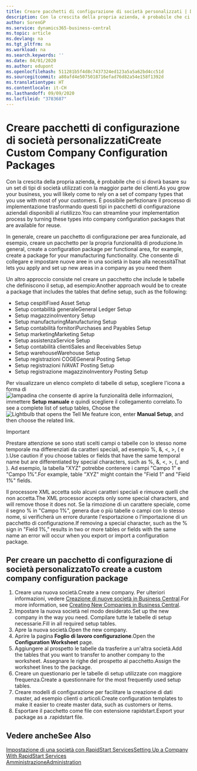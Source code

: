 ```yaml
---
title: Creare pacchetti di configurazione di società personalizzati | Documenti Microsoft
description: Con la crescita della propria azienda, è probabile che ci si dovrà basare su un set di tipi di società utilizzati con la maggior parte dei clienti. È possibile perfezionare il processo di implementazione trasformando questi tipi in pacchetti di configurazione aziendali disponibili al riutilizzo.
author: SorenGP
ms.service: dynamics365-business-central
ms.topic: article
ms.devlang: na
ms.tgt_pltfrm: na
ms.workload: na
ms.search.keywords: ''
ms.date: 04/01/2020
ms.author: edupont
ms.openlocfilehash: 511281b5f4d8c7437324ed123a5a5a62bd4cc51d
ms.sourcegitcommit: a80afd4e5075018716efad76d82a54e158f1392d
ms.translationtype: HT
ms.contentlocale: it-CH
ms.lasthandoff: 09/09/2020
ms.locfileid: "3783687"
---
```

# <a name="create-custom-company-configuration-packages"></a><span data-ttu-id="61d91-104">Creare pacchetti di configurazione di società personalizzati</span><span class="sxs-lookup"><span data-stu-id="61d91-104">Create Custom Company Configuration Packages</span></span>
<span data-ttu-id="61d91-105">Con la crescita della propria azienda, è probabile che ci si dovrà basare su un set di tipi di società utilizzati con la maggior parte dei clienti.</span><span class="sxs-lookup"><span data-stu-id="61d91-105">As you grow your business, you will likely come to rely on a set of company types that you use with most of your customers.</span></span> <span data-ttu-id="61d91-106">È possibile perfezionare il processo di implementazione trasformando questi tipi in pacchetti di configurazione aziendali disponibili al riutilizzo.</span><span class="sxs-lookup"><span data-stu-id="61d91-106">You can streamline your implementation process by turning these types into company configuration packages that are available for reuse.</span></span>  

<span data-ttu-id="61d91-107">In generale, creare un pacchetto di configurazione per area funzionale, ad esempio, creare un pacchetto per la propria funzionalità di produzione.</span><span class="sxs-lookup"><span data-stu-id="61d91-107">In general, create a configuration package per functional area, for example, create a package for your manufacturing functionality.</span></span> <span data-ttu-id="61d91-108">Che consente di collegare e impostare nuove aree in una società in base alla necessità</span><span class="sxs-lookup"><span data-stu-id="61d91-108">That lets you apply and set up new areas in a company as you need them</span></span>  

<span data-ttu-id="61d91-109">Un altro approccio consiste nel creare un pacchetto che include le tabelle che definiscono il setup, ad esempio:</span><span class="sxs-lookup"><span data-stu-id="61d91-109">Another approach would be to create a package that includes the tables that define setup, such as the following:</span></span>  

-   <span data-ttu-id="61d91-110">Setup cespiti</span><span class="sxs-lookup"><span data-stu-id="61d91-110">Fixed Asset Setup</span></span>  
-   <span data-ttu-id="61d91-111">Setup contabilità generale</span><span class="sxs-lookup"><span data-stu-id="61d91-111">General Ledger Setup</span></span>  
-   <span data-ttu-id="61d91-112">Setup magazzino</span><span class="sxs-lookup"><span data-stu-id="61d91-112">Inventory Setup</span></span>  
-   <span data-ttu-id="61d91-113">Setup manufacturing</span><span class="sxs-lookup"><span data-stu-id="61d91-113">Manufacturing Setup</span></span>  
-   <span data-ttu-id="61d91-114">Setup contabilità fornitori</span><span class="sxs-lookup"><span data-stu-id="61d91-114">Purchases and Payables Setup</span></span>  
-   <span data-ttu-id="61d91-115">Setup marketing</span><span class="sxs-lookup"><span data-stu-id="61d91-115">Marketing Setup</span></span>  
-   <span data-ttu-id="61d91-116">Setup assistenza</span><span class="sxs-lookup"><span data-stu-id="61d91-116">Service Setup</span></span>  
-   <span data-ttu-id="61d91-117">Setup contabilità clienti</span><span class="sxs-lookup"><span data-stu-id="61d91-117">Sales and Receivables Setup</span></span>  
-   <span data-ttu-id="61d91-118">Setup warehouse</span><span class="sxs-lookup"><span data-stu-id="61d91-118">Warehouse Setup</span></span>  
-   <span data-ttu-id="61d91-119">Setup registrazioni COGE</span><span class="sxs-lookup"><span data-stu-id="61d91-119">General Posting Setup</span></span>  
-   <span data-ttu-id="61d91-120">Setup registrazioni IVA</span><span class="sxs-lookup"><span data-stu-id="61d91-120">VAT Posting Setup</span></span>  
-   <span data-ttu-id="61d91-121">Setup registrazione magazzino</span><span class="sxs-lookup"><span data-stu-id="61d91-121">Inventory Posting Setup</span></span>  

<span data-ttu-id="61d91-122">Per visualizzare un elenco completo di tabelle di setup, scegliere l'icona a forma di ![lampadina che consente di aprire la funzionalità delle informazioni](media/ui-search/search_small.png "Informazioni sull'operazione che si desidera eseguire"), immettere **Setup manuale** e quindi scegliere il collegamento correlato.</span><span class="sxs-lookup"><span data-stu-id="61d91-122">To see a complete list of setup tables, Choose the ![Lightbulb that opens the Tell Me feature](media/ui-search/search_small.png "Tell me what you want to do") icon, enter **Manual Setup**, and then choose the related link.</span></span>  

> [!IMPORTANT]
> <span data-ttu-id="61d91-123">Prestare attenzione se sono stati scelti campi o tabelle con lo stesso nome temporale ma differenziati da caratteri speciali, ad esempio %, &, <, >, ( e ).</span><span class="sxs-lookup"><span data-stu-id="61d91-123">Use caution if you choose tables or fields that have the same temporal name but are differentiated by special characters, such as %, &, <, >, (, and ).</span></span> <span data-ttu-id="61d91-124">Ad esempio, la tabella "XYZ" potrebbe contenere i campi "Campo 1" e "Campo 1%".</span><span class="sxs-lookup"><span data-stu-id="61d91-124">For example, table "XYZ" might contain the "Field 1" and "Field 1%" fields.</span></span>
>
> <span data-ttu-id="61d91-125">Il processore XML accetta solo alcuni caratteri speciali e rimuove quelli che non accetta.</span><span class="sxs-lookup"><span data-stu-id="61d91-125">The XML processor accepts only some special characters, and will remove those it does not.</span></span> <span data-ttu-id="61d91-126">Se la rimozione di un carattere speciale, come il segno % in "Campo 1%", genera due o più tabelle o campi con lo stesso nome, si verificherà un errore durante l'esportazione o l'importazione di un pacchetto di configurazione.</span><span class="sxs-lookup"><span data-stu-id="61d91-126">If removing a special character, such as the % sign in "Field 1%," results in two or more tables or fields with the same name an error will occur when you export or import a configuration package.</span></span>

## <a name="to-create-a-custom-company-configuration-package"></a><span data-ttu-id="61d91-127">Per creare un pacchetto di configurazione di società personalizzato</span><span class="sxs-lookup"><span data-stu-id="61d91-127">To create a custom company configuration package</span></span>  
1.  <span data-ttu-id="61d91-128">Creare una nuova società.</span><span class="sxs-lookup"><span data-stu-id="61d91-128">Create a new company.</span></span> <span data-ttu-id="61d91-129">Per ulteriori informazioni, vedere [Creazione di nuove società in Business Central](about-new-company.md).</span><span class="sxs-lookup"><span data-stu-id="61d91-129">For more information, see [Creating New Companies in Business Central](about-new-company.md).</span></span>  
3.  <span data-ttu-id="61d91-130">Impostare la nuova società nel modo desiderato.</span><span class="sxs-lookup"><span data-stu-id="61d91-130">Set up the new company in the way you need.</span></span> <span data-ttu-id="61d91-131">Compilare tutte le tabelle di setup necessarie.</span><span class="sxs-lookup"><span data-stu-id="61d91-131">Fill in all required setup tables.</span></span>  
4.  <span data-ttu-id="61d91-132">Apre la nuova società.</span><span class="sxs-lookup"><span data-stu-id="61d91-132">Open the new company.</span></span>
5. <span data-ttu-id="61d91-133">Aprire la pagina **Foglio di lavoro configurazione**.</span><span class="sxs-lookup"><span data-stu-id="61d91-133">Open the **Configuration Worksheet** page.</span></span>  
6.  <span data-ttu-id="61d91-134">Aggiungere al prospetto le tabelle da trasferire a un'altra società.</span><span class="sxs-lookup"><span data-stu-id="61d91-134">Add the tables that you want to transfer to another company to the worksheet.</span></span> <span data-ttu-id="61d91-135">Assegnare le righe del prospetto al pacchetto.</span><span class="sxs-lookup"><span data-stu-id="61d91-135">Assign the worksheet lines to the package.</span></span>  
7.  <span data-ttu-id="61d91-136">Creare un questionario per le tabelle di setup utilizzate con maggiore frequenza.</span><span class="sxs-lookup"><span data-stu-id="61d91-136">Create a questionnaire for the most frequently used setup tables.</span></span>  
8.  <span data-ttu-id="61d91-137">Creare modelli di configurazione per facilitare la creazione di dati master, ad esempio clienti o articoli.</span><span class="sxs-lookup"><span data-stu-id="61d91-137">Create configuration templates to make it easier to create master data, such as customers or items.</span></span>  
9.  <span data-ttu-id="61d91-138">Esportare il pacchetto come file con estensione rapidstart.</span><span class="sxs-lookup"><span data-stu-id="61d91-138">Export your package as a .rapidstart file.</span></span>  

## <a name="see-also"></a><span data-ttu-id="61d91-139">Vedere anche</span><span class="sxs-lookup"><span data-stu-id="61d91-139">See Also</span></span>  
[<span data-ttu-id="61d91-140">Impostazione di una società con RapidStart Services</span><span class="sxs-lookup"><span data-stu-id="61d91-140">Setting Up a Company With RapidStart Services</span></span>](admin-set-up-a-company-with-rapidstart.md)  
[<span data-ttu-id="61d91-141">Amministrazione</span><span class="sxs-lookup"><span data-stu-id="61d91-141">Administration</span></span>](admin-setup-and-administration.md)
